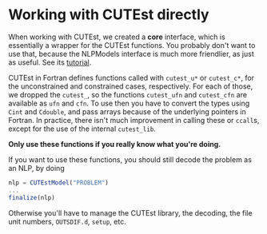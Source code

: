 # Working with CUTEst directly

When working with CUTEst, we created a **core** interface, which is essentially
a wrapper for the CUTEst functions.
You probably don't want to use that, because the NLPModels interface is much
more friendlier, as just as useful. See its [tutorial](tutorial).

CUTEst in Fortran defines functions called with `cutest_u*` or `cutest_c*`,
for the unconstrained and constrained cases, respectively.
For each of those, we dropped the `cutest_`, so the functions `cutest_ufn` and
`cutest_cfn` are available as `ufn` and `cfn`.
To use then you have to convert the types using `Cint` and `Cdouble`, and
pass arrays because of the underlying pointers in Fortran.
In practice, there isn't much improvement in calling these or `ccall`s, except
for the use of the internal `cutest_lib`.

**Only use these functions if you really know what you're doing.**

If you want to use these functions, you should still decode the problem as an
NLP, by doing
```julia
nlp = CUTEstModel("PROBLEM")
...
finalize(nlp)
```
Otherwise you'll have to manage the CUTEst library, the decoding, the
file unit numbers, `OUTSDIF.d`, `setup`, etc.
